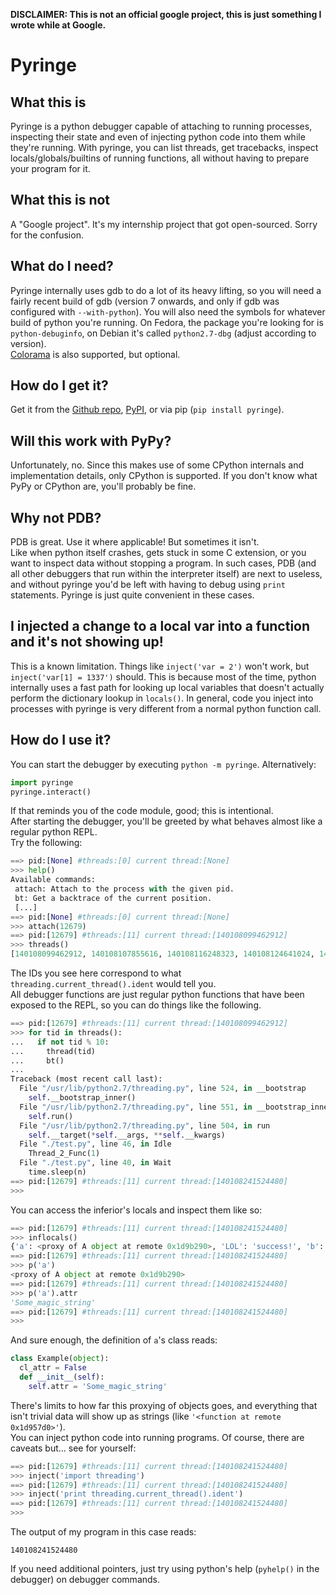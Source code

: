 **DISCLAIMER: This is not an official google project, this is just something I wrote while at Google.**

Pyringe
=======

What this is
------------

Pyringe is a python debugger capable of attaching to running processes,  inspecting their state and even of injecting python code into them while they're running. With pyringe, you can list threads, get tracebacks, inspect locals/globals/builtins of running functions, all without having to prepare your program for it.

What this is not
----------------

A "Google project". It's my internship project that got open-sourced. Sorry for the confusion.

What do I need?
---------------

Pyringe internally uses gdb to do a lot of its heavy lifting, so you will need a fairly recent build of gdb (version 7 onwards, and only if gdb was configured with `--with-python`). You will also need the symbols for whatever build of python you're running. On Fedora, the package you're looking for is `python-debuginfo`, on Debian it's called `python2.7-dbg` (adjust according to version).  
[Colorama](https://pypi.python.org/pypi/colorama) is also supported, but optional.

How do I get it?
----------------

Get it from the [Github repo][], [PyPI][], or via pip (`pip install pyringe`).

[Github repo]: https://github.com/google/pyringe
[PyPI]: https://pypi.python.org/pypi/pyringe

Will this work with PyPy?
-------------------------

Unfortunately, no. Since this makes use of some CPython internals and implementation details, only CPython is supported. If you don't know what PyPy or CPython are, you'll probably be fine.

Why not PDB?
------------

PDB is great. Use it where applicable! But sometimes it isn't.  
Like when python itself crashes, gets stuck in some C extension, or you want to inspect data without stopping a program. In such cases, PDB (and all other debuggers that run within the interpreter itself) are next to useless, and without pyringe you'd be left with having to debug using `print` statements. Pyringe is just quite convenient in these cases.


I injected a change to a local var into a function and it's not showing up!
---------------------------------------------------------------------------

This is a known limitation. Things like `inject('var = 2')` won't work, but `inject('var[1] = 1337')` should. This is because most of the time, python internally uses a fast path for looking up local variables that doesn't actually perform the dictionary lookup in `locals()`. In general, code you inject into processes with pyringe is very different from a normal python function call.

How do I use it?
----------------

You can start the debugger by executing `python -m pyringe`. Alternatively:


```python
import pyringe
pyringe.interact()
```

If that reminds you of the code module, good; this is intentional.  
After starting the debugger, you'll be greeted by what behaves almost like a regular python REPL.  
Try the following:


```python
==> pid:[None] #threads:[0] current thread:[None]
>>> help()
Available commands:
 attach: Attach to the process with the given pid.
 bt: Get a backtrace of the current position.
 [...]
==> pid:[None] #threads:[0] current thread:[None]
>>> attach(12679)
==> pid:[12679] #threads:[11] current thread:[140108099462912]
>>> threads()
[140108099462912, 140108107855616, 140108116248323, 140108124641024, 140108133033728, 140108224739072, 140108233131776, 140108141426432, 140108241524480, 140108249917184, 140108269324032]
```

The IDs you see here correspond to what `threading.current_thread().ident` would tell you.  
All debugger functions are just regular python functions that have been exposed to the REPL, so you can do things like the following.

```python
==> pid:[12679] #threads:[11] current thread:[140108099462912]
>>> for tid in threads():
...   if not tid % 10:
...     thread(tid)
...     bt()
... 
Traceback (most recent call last):
  File "/usr/lib/python2.7/threading.py", line 524, in __bootstrap
    self.__bootstrap_inner()
  File "/usr/lib/python2.7/threading.py", line 551, in __bootstrap_inner
    self.run()
  File "/usr/lib/python2.7/threading.py", line 504, in run
    self.__target(*self.__args, **self.__kwargs)
  File "./test.py", line 46, in Idle
    Thread_2_Func(1)
  File "./test.py", line 40, in Wait
    time.sleep(n)
==> pid:[12679] #threads:[11] current thread:[140108241524480]
>>> 
```

You can access the inferior's locals and inspect them like so:

```python
==> pid:[12679] #threads:[11] current thread:[140108241524480]
>>> inflocals()
{'a': <proxy of A object at remote 0x1d9b290>, 'LOL': 'success!', 'b': <proxy of B object at remote 0x1d988c0>, 'n': 1}
==> pid:[12679] #threads:[11] current thread:[140108241524480]
>>> p('a')
<proxy of A object at remote 0x1d9b290>
==> pid:[12679] #threads:[11] current thread:[140108241524480]
>>> p('a').attr
'Some_magic_string'
==> pid:[12679] #threads:[11] current thread:[140108241524480]
>>> 
```

And sure enough, the definition of `a`'s class reads:

```python
class Example(object):
  cl_attr = False
  def __init__(self):
    self.attr = 'Some_magic_string'
```

There's limits to how far this proxying of objects goes, and everything that isn't trivial data will show up as strings (like `'<function at remote 0x1d957d0>'`).  
You can inject python code into running programs. Of course, there are caveats but... see for yourself:

```python
==> pid:[12679] #threads:[11] current thread:[140108241524480]
>>> inject('import threading')
==> pid:[12679] #threads:[11] current thread:[140108241524480]
>>> inject('print threading.current_thread().ident')
==> pid:[12679] #threads:[11] current thread:[140108241524480]
>>> 
```

The output of my program in this case reads:

```
140108241524480
```

If you need additional pointers, just try using python's help (`pyhelp()` in the debugger) on debugger commands.
